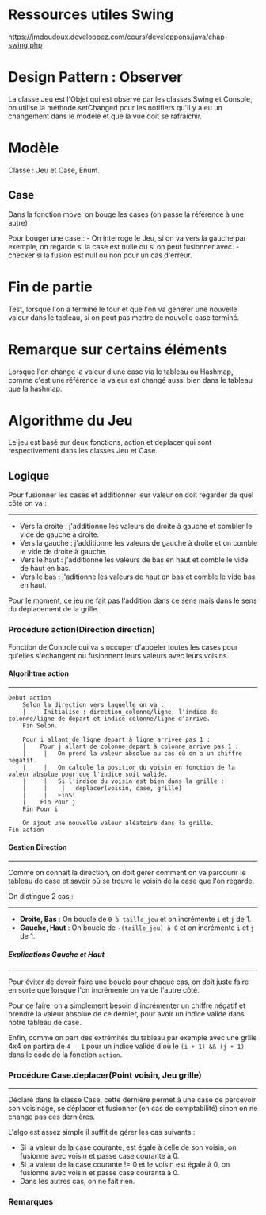 # Ressources utiles Swing


https://jmdoudoux.developpez.com/cours/developpons/java/chap-swing.php


# Design Pattern : Observer

La classe Jeu est l'Objet qui est observé par les classes Swing et Console, on utilise la méthode setChanged 
pour les notifiers qu'il y a eu un changement dans le modele et que la vue doit se rafraichir.

# Modèle 
 
Classe : Jeu et Case, Enum.

## Case

Dans la fonction move, on bouge les cases (on passe la référence à une autre)

Pour bouger une case : 
    - On interroge le Jeu, si on va vers la gauche par exemple, on regarde si la case est nulle ou si on peut fusionner avec. 
    - checker si la fusion est null ou non pour un cas d'erreur.


# Fin de partie 

Test, lorsque l'on a terminé le tour et que l'on va générer une nouvelle valeur dans le tableau, si on peut pas mettre de nouvelle case terminé.
# Remarque sur certains éléments

Lorsque l'on change la valeur d'une case via le tableau ou Hashmap, comme c'est une référence
la valeur est changé aussi bien dans le tableau que la hashmap.


# Algorithme du Jeu

Le jeu est basé sur deux fonctions, action et deplacer qui sont respectivement dans les classes
Jeu et Case.

## Logique 

Pour fusionner les cases et additionner leur valeur on doit regarder de quel côté on va :
___
- Vers la droite : j'additionne les valeurs de droite à gauche et combler le vide de gauche à droite.
- Vers la gauche : j'additionne les valeurs de gauche à droite et on comble le vide de droite à gauche.
- Vers le haut : j'additionne les valeurs de bas en haut et comble le vide de haut en bas.
- Vers le bas : j'aditionne les valeurs de haut en bas et comble le vide bas en haut.

Pour le moment, ce jeu ne fait pas l'addition dans ce sens mais dans le sens du déplacement de la grille.

### Procédure action(Direction direction)
Fonction de Controle qui va s'occuper d'appeler toutes les cases pour qu'elles s'échangent ou fusionnent leurs valeurs
avec leurs voisins.

#### Algorihtme action
___
```aidl
Debut action
    Selon la direction vers laquelle on va :
    |     Initialise : direction_colonne/ligne, l'indice de colonne/ligne de départ et indice colonne/ligne d'arrivé.
    Fin Selon.
    
    Pour i allant de ligne_depart à ligne_arrivee pas 1 :
    |    Pour j allant de colonne_depart à colonne_arrive pas 1 :
    |     |   On prend la valeur absolue au cas où on a un chiffre négatif.
    |     |   On calcule la position du voisin en fonction de la valeur absolue pour que l'indice soit valide.
    |     |   Si l'indice du voisin est bien dans la grille :
    |     |    |   deplacer(voisin, case, grille)
    |     |   FinSi
    |    Fin Pour j
    Fin Pour i
    
    On ajout une nouvelle valeur aléatoire dans la grille.
Fin action 
```

#### Gestion Direction
___
Comme on connait la direction, on doit gérer comment on va parcourir le tableau de
case et savoir où se trouve le voisin de la case que l'on regarde.

On distingue 2 cas : 
___
- **Droite, Bas** : On boucle de `0 à taille_jeu` et on incrémente `i` et `j` de 1.
- **Gauche, Haut** : On boucle de `-(taille_jeu) à 0` et on incrémente `i` et `j` de 1. 

##### Explications Gauche et Haut
___

Pour éviter de devoir faire une boucle pour chaque cas, on doit juste faire en sorte que lorsque 
l'on incrémente on va de l'autre côté. 

Pour ce faire, on a simplement besoin d'incrémenter un chiffre négatif et prendre la valeur absolue 
de ce dernier, pour avoir un indice valide dans notre tableau de case.

Enfin, comme on part des extrémités du tableau par exemple avec une grille 4x4 on partira de `4 - 1` pour un indice valide
d'où le `(i + 1) && (j + 1)` dans le code de la fonction `action`.

### Procédure Case.deplacer(Point voisin, Jeu grille)
___

Déclaré dans la classe Case, cette dernière permet à une case de percevoir
son voisinage, se déplacer et fusionner (en cas de comptabilité) sinon on ne change pas ces dernières.

L'algo est assez simple il suffit de gérer les cas suivants : 
- Si la valeur de la case courante, est égale à celle de son voisin, on fusionne avec voisin et passe case courante à 0.
- Si la valeur de la case courante != 0 et le voisin est égale à 0, on fusionne avec voisin et passe case courante à 0.
- Dans les autres cas, on ne fait rien.

### Remarques 